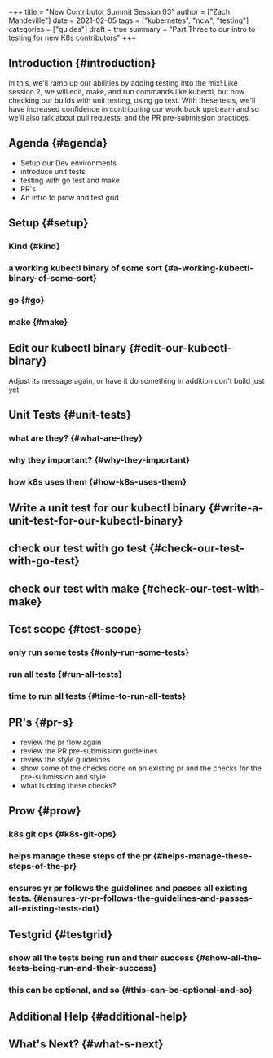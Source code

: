 +++
title = "New Contributor Summit Session 03"
author = ["Zach Mandeville"]
date = 2021-02-05
tags = ["kubernetes", "ncw", "testing"]
categories = ["guides"]
draft = true
summary = "Part Three to our intro to testing for new K8s contributors"
+++

## Introduction {#introduction}

In this, we'll ramp up our abilities by adding testing into the mix!
Like session 2, we will edit, make, and run commands like kubectl, but now checking our builds with unit testing, using go test.
With these tests, we'll have increased confidence in contributing our work back upstream and so we'll also talk about pull requests, and the PR pre-submission practices.


## Agenda {#agenda}

-   Setup our Dev environments
-   introduce unit tests
-   testing with go test and make
-   PR's
-   An intro to prow and test grid


## Setup {#setup}


### Kind {#kind}


### a working kubectl binary of some sort {#a-working-kubectl-binary-of-some-sort}


### go {#go}


### make {#make}


## Edit our kubectl binary {#edit-our-kubectl-binary}

Adjust its message again, or have it do something in addition
don't build just yet


## Unit Tests {#unit-tests}


### what are they? {#what-are-they}


### why they important? {#why-they-important}


### how k8s uses them {#how-k8s-uses-them}


## Write a unit test for our kubectl binary {#write-a-unit-test-for-our-kubectl-binary}


## check our test with go test {#check-our-test-with-go-test}


## check our test with make {#check-our-test-with-make}


## Test scope {#test-scope}


### only run some tests {#only-run-some-tests}


### run all tests {#run-all-tests}


### time to run all tests {#time-to-run-all-tests}


## PR's {#pr-s}

-   review the pr flow again
-   review the PR pre-submission guidelines
-   review the style guidelines
-   show some of the checks done on an existing pr and the checks for the pre-submission and style
-   what is doing these checks?


## Prow {#prow}


### k8s git ops {#k8s-git-ops}


### helps manage these steps of the pr {#helps-manage-these-steps-of-the-pr}


### ensures yr pr follows the guidelines and passes all existing tests. {#ensures-yr-pr-follows-the-guidelines-and-passes-all-existing-tests-dot}


## Testgrid {#testgrid}


### show all the tests being run and their success {#show-all-the-tests-being-run-and-their-success}


### this can be optional, and so {#this-can-be-optional-and-so}


## Additional Help {#additional-help}


## What's Next? {#what-s-next}
